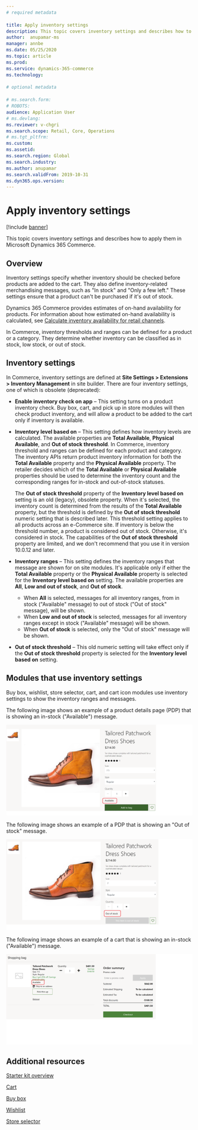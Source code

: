 ```yaml
---
# required metadata

title: Apply inventory settings
description: This topic covers inventory settings and describes how to apply them in Microsoft Dynamics 365 Commerce.
author:  anupamar-ms
manager: annbe
ms.date: 05/25/2020
ms.topic: article
ms.prod: 
ms.service: dynamics-365-commerce
ms.technology: 

# optional metadata

# ms.search.form: 
# ROBOTS: 
audience: Application User
# ms.devlang: 
ms.reviewer: v-chgri
ms.search.scope: Retail, Core, Operations
# ms.tgt_pltfrm: 
ms.custom: 
ms.assetid: 
ms.search.region: Global
ms.search.industry: 
ms.author: anupamar
ms.search.validFrom: 2019-10-31
ms.dyn365.ops.version: 
---
```


# Apply inventory settings

[!include [banner](includes/banner.md)]

This topic covers inventory settings and describes how to apply them in Microsoft Dynamics 365 Commerce.

## Overview

Inventory settings specify whether inventory should be checked before products are added to the cart. They also define inventory-related merchandising messages, such as "In stock" and "Only a few left." These settings ensure that a product can't be purchased if it's out of stock.

Dynamics 365 Commerce provides estimates of on-hand availability for products. For information about how estimated on-hand availability is calculated, see [Calculate inventory availability for retail channels](calculated-inventory-retail-channels.md).

In Commerce, inventory thresholds and ranges can be defined for a product or a category. They determine whether inventory can be classified as in stock, low stock, or out of stock. <!--For details, see [TBD](tbd).-->

## Inventory settings

In Commerce, inventory settings are defined at **Site Settings \> Extensions \> Inventory Management** in site builder. There are four inventory settings, one of which is obsolete (deprecated):

- **Enable inventory check on app** – This setting turns on a product inventory check. Buy box, cart, and pick up in store modules will then check product inventory, and will allow a product to be added to the cart only if inventory is available.
- **Inventory level based on** – This setting defines how inventory levels are calculated. The available properties are **Total Available**, **Physical Available**, and **Out of stock threshold**. In Commerce, inventory threshold and ranges can be defined for each product and category. The inventory APIs return product inventory information for both the **Total Available** property and the **Physical Available** property. The retailer decides which of the **Total Available** or **Physical Available** properties should be used to determine the inventory count and the corresponding ranges for in-stock and out-of-stock statuses.

    The **Out of stock threshold** property of the **Inventory level based on** setting is an old (legacy), obsolete property. When it's selected, the inventory count is determined from the results of the **Total Available** property, but the threshold is defined by the **Out of stock threshold** numeric setting that is described later. This threshold setting applies to all products across an e-Commerce site. If inventory is below the threshold number, a product is considered out of stock. Otherwise, it's considered in stock. The capabilities of the **Out of stock threshold** property are limited, and we don't recommend that you use it in version 10.0.12 and later.

- **Inventory ranges** – This setting defines the inventory ranges that message are shown for on site modules. It's applicable only if either the **Total Available** property or the **Physical Available** property is selected for the **Inventory level based on** setting. The available properties are **All**, **Low and out of stock**, and **Out of stock**.

    - When **All** is selected, messages for all inventory ranges, from in stock ("Available" message) to out of stock ("Out of stock" message), will be shown.
    - When **Low and out of stock** is selected, messages for all inventory ranges except in stock ("Available" message) will be shown.
    - When **Out of stock** is selected, only the "Out of stock" message will be shown.

- **Out of stock threshold** – This old numeric setting will take effect only if the **Out of stock threshold** property is selected for the **Inventory level based on** setting.

## Modules that use inventory settings

Buy box, wishlist, store selector, cart, and cart icon modules use inventory settings to show the inventory ranges and messages.

The following image shows an example of a product details page (PDP) that is showing an in-stock ("Available") message.

![Example of a PDP module that has an in-stock message](./media/pdp-InStock.png)

The following image shows an example of a PDP that is showing an "Out of stock" message.

![Example of a PDP module that has an out-of-stock message](./media/pdp-outofstock.png)

The following image shows an example of a cart that is showing an in-stock ("Available") message.

![Example of a cart module that has an in-stock message](./media/cart-instock.png)

## Additional resources

[Starter kit overview](starter-kit-overview.md)

[Cart](add-cart-module.md)

[Buy box](add-buy-box.md)

[Wishlist](account-management.md)

[Store selector](store-selector.md)

